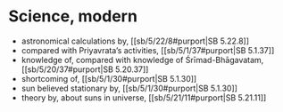 # Science, modern

* astronomical calculations by, [[sb/5/22/8#purport|SB 5.22.8]]
* compared with Priyavrata’s activities, [[sb/5/1/37#purport|SB 5.1.37]]
* knowledge of, compared with knowledge of Śrīmad-Bhāgavatam, [[sb/5/20/37#purport|SB 5.20.37]]
* shortcoming of, [[sb/5/1/30#purport|SB 5.1.30]]
* sun believed stationary by, [[sb/5/1/30#purport|SB 5.1.30]]
* theory by, about suns in universe, [[sb/5/21/11#purport|SB 5.21.11]]
